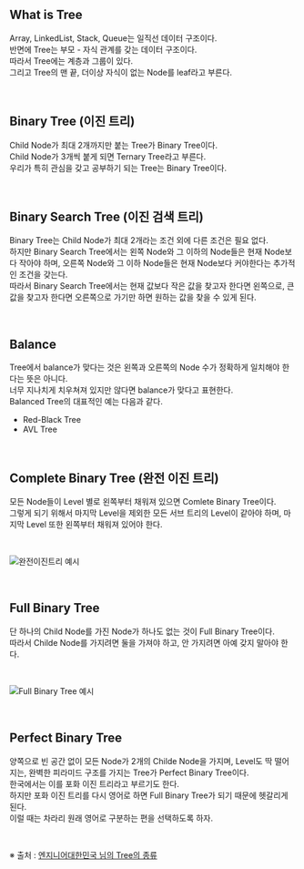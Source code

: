## What is Tree

Array, LinkedList, Stack, Queue는 일직선 데이터 구조이다.  
반면에 Tree는 부모 - 자식 관계를 갖는 데이터 구조이다.  
따라서 Tree에는 계층과 그룹이 있다.  
그리고 Tree의 맨 끝, 더이상 자식이 없는 Node를 leaf라고 부른다.

</br>

## Binary Tree (이진 트리)

Child Node가 최대 2개까지만 붙는 Tree가 Binary Tree이다.  
Child Node가 3개씩 붙게 되면 Ternary Tree라고 부른다.  
우리가 특히 관심을 갖고 공부하기 되는 Tree는 Binary Tree이다.

</br>

## Binary Search Tree (이진 검색 트리)

Binary Tree는 Child Node가 최대 2개라는 조건 외에 다른 조건은 필요 없다.  
하지만 Binary Search Tree에서는 왼쪽 Node와 그 이하의 Node들은 현재 Node보다 작아야 하며, 오른쪽 Node와 그 이하 Node들은 현재 Node보다 커야한다는 추가적인 조건을 갖는다.  
따라서 Binary Search Tree에서는 현재 값보다 작은 값을 찾고자 한다면 왼쪽으로, 큰 값을 찾고자 한다면 오른쪽으로 가기만 하면 원하는 값을 찾을 수 있게 된다.

</br>

## Balance

Tree에서 balance가 맞다는 것은 왼쪽과 오른쪽의 Node 수가 정확하게 일치해야 한다는 뜻은 아니다.  
너무 지나치게 치우쳐져 있지만 않다면 balance가 맞다고 표현한다.  
Balanced Tree의 대표적인 예는 다음과 같다.

- Red-Black Tree
- AVL Tree

</br>

## Complete Binary Tree (완전 이진 트리)

모든 Node들이 Level 별로 왼쪽부터 채워져 있으면 Comlete Binary Tree이다.  
그렇게 되기 위해서 마지막 Level을 제외한 모든 서브 트리의 Level이 같아야 하며, 마지막 Level 또한 왼쪽부터 채워져 있어야 한다.

</br>

![완전이진트리 예시](https://user-images.githubusercontent.com/75058239/128025002-db7a193f-e19a-45b0-8078-e98d67d79453.png)

</br>

## Full Binary Tree

단 하나의 Child Node를 가진 Node가 하나도 없는 것이 Full Binary Tree이다.  
따라서 Childe Node를 가지려면 둘을 가져야 하고, 안 가지려면 아예 갖지 말아야 한다.

</br>

![Full Binary Tree 예시](https://user-images.githubusercontent.com/75058239/128025024-bd61c06e-fa49-4d2d-8139-69ed827de549.png)

</br>

## Perfect Binary Tree

양쪽으로 빈 공간 없이 모든 Node가 2개의 Childe Node을 가지며, Level도 딱 떨어지는, 완벽한 피라미드 구조를 가지는 Tree가 Perfect Binary Tree이다.  
한국에서는 이를 포화 이진 트리라고 부르기도 한다.  
하지만 포화 이진 트리를 다시 영어로 하면 Full Binary Tree가 되기 때문에 헷갈리게 된다.  
이럴 때는 차라리 원래 영어로 구분하는 편을 선택하도록 하자.

</br>

※ 출처 : [엔지니어대한민국 님의 Tree의 종류](https://www.youtube.com/watch?v=LnxEBW29DOw&ab_channel=%EC%97%94%EC%A7%80%EB%8B%88%EC%96%B4%EB%8C%80%ED%95%9C%EB%AF%BC%EA%B5%AD)

